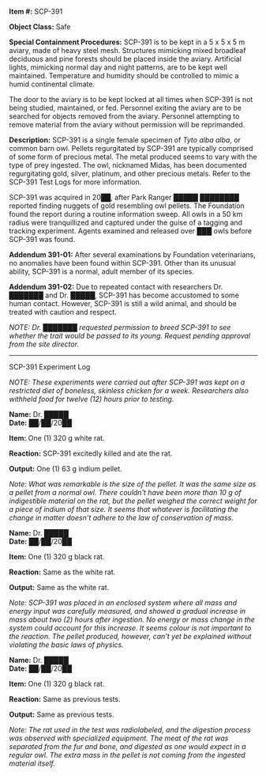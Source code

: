 **Item #:** SCP-391

**Object Class:** Safe

**Special Containment Procedures:** SCP-391 is to be kept in a 5 x 5 x 5 m aviary, made of heavy steel mesh. Structures mimicking mixed broadleaf deciduous and pine forests should be placed inside the aviary. Artificial lights, mimicking normal day and night patterns, are to be kept well maintained. Temperature and humidity should be controlled to mimic a humid continental climate.

The door to the aviary is to be kept locked at all times when SCP-391 is not being studied, maintained, or fed. Personnel exiting the aviary are to be searched for objects removed from the aviary. Personnel attempting to remove material from the aviary without permission will be reprimanded.

**Description:** SCP-391 is a single female specimen of _Tyto alba alba_, or common barn owl. Pellets regurgitated by SCP-391 are typically comprised of some form of precious metal. The metal produced seems to vary with the type of prey ingested. The owl, nicknamed Midas, has been documented regurgitating gold, silver, platinum, and other precious metals. Refer to the SCP-391 Test Logs for more information.

SCP-391 was acquired in 20██, after Park Ranger █████ ████████ reported finding nuggets of gold resembling owl pellets. The Foundation found the report during a routine information sweep. All owls in a 50 km radius were tranquillized and captured under the guise of a tagging and tracking experiment. Agents examined and released over ███ owls before SCP-391 was found.

**Addendum 391-01:** After several examinations by Foundation veterinarians, no anomalies have been found within SCP-391. Other than its unusual ability, SCP-391 is a normal, adult member of its species.

**Addendum 391-02:** Due to repeated contact with researchers Dr. ███████ and Dr. █████, SCP-391 has become accustomed to some human contact. However, SCP-391 is still a wild animal, and should be treated with caution and respect.

_NOTE: Dr. ███████ requested permission to breed SCP-391 to see whether the trait would be passed to its young. Request pending approval from the site director._

* * *

SCP-391 Experiment Log

_NOTE: These experiments were carried out after SCP-391 was kept on a restricted diet of boneless, skinless chicken for a week. Researchers also withheld food for twelve (12) hours prior to testing._

**Name:** Dr. █████  
**Date:** ██/██/20██

**Item:** One (1) 320 g white rat.

**Reaction:** SCP-391 excitedly killed and ate the rat.

**Output:** One (1) 63 g indium pellet.

_Note: What was remarkable is the size of the pellet. It was the same size as a pellet from a normal owl. There couldn't have been more than 10 g of indigestible material on the rat, but the pellet weighed the correct weight for a piece of indium of that size. It seems that whatever is facilitating the change in matter doesn't adhere to the law of conservation of mass._

**Name:** Dr. █████  
**Date:** ██/██/20██

**Item:** One (1) 320 g black rat.

**Reaction:** Same as the white rat.

**Output:** Same as the white rat.

_Note: SCP-391 was placed in an enclosed system where all mass and energy input was carefully measured, and showed a gradual increase in mass about two (2) hours after ingestion. No energy or mass change in the system could account for this increase. It seems colour is not important to the reaction. The pellet produced, however, can't yet be explained without violating the basic laws of physics._

**Name:** Dr. █████  
**Date:** ██/██/20██

**Item:** One (1) 320 g black rat.

**Reaction:** Same as previous tests.

**Output:** Same as previous tests.

_Note: The rat used in the test was radiolabeled, and the digestion process was observed with specialized equipment. The meat of the rat was separated from the fur and bone, and digested as one would expect in a regular owl. The extra mass in the pellet is not coming from the ingested material itself._